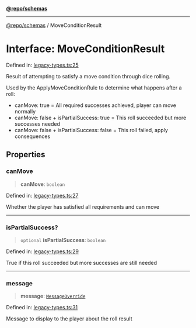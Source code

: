 [**@repo/schemas**](../README.md)

***

[@repo/schemas](../README.md) / MoveConditionResult

# Interface: MoveConditionResult

Defined in: [legacy-types.ts:25](https://github.com/alexqguo/drinking-board-game-v3/blob/15932662279983c0f0b2a6fa59ef653227975f0d/packages/schemas/src/legacy-types.ts#L25)

Result of attempting to satisfy a move condition through dice rolling.

Used by the ApplyMoveConditionRule to determine what happens after a roll:
- canMove: true = All required successes achieved, player can move normally
- canMove: false + isPartialSuccess: true = This roll succeeded but more successes needed
- canMove: false + isPartialSuccess: false = This roll failed, apply consequences

## Properties

### canMove

> **canMove**: `boolean`

Defined in: [legacy-types.ts:27](https://github.com/alexqguo/drinking-board-game-v3/blob/15932662279983c0f0b2a6fa59ef653227975f0d/packages/schemas/src/legacy-types.ts#L27)

Whether the player has satisfied all requirements and can move

***

### isPartialSuccess?

> `optional` **isPartialSuccess**: `boolean`

Defined in: [legacy-types.ts:29](https://github.com/alexqguo/drinking-board-game-v3/blob/15932662279983c0f0b2a6fa59ef653227975f0d/packages/schemas/src/legacy-types.ts#L29)

True if this roll succeeded but more successes are still needed

***

### message

> **message**: [`MessageOverride`](MessageOverride.md)

Defined in: [legacy-types.ts:31](https://github.com/alexqguo/drinking-board-game-v3/blob/15932662279983c0f0b2a6fa59ef653227975f0d/packages/schemas/src/legacy-types.ts#L31)

Message to display to the player about the roll result
